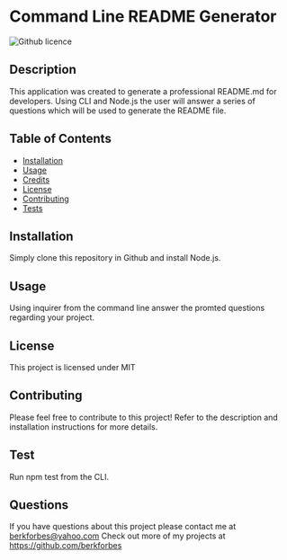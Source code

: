 # Command Line README Generator
  ![Github licence](https://img.shields.io/badge/license-MIT-blue.svg)
  
  ## Description
  This application was created to generate a professional README.md for developers. Using CLI and Node.js the user will answer a series of questions which will be used to generate the README file. 

  ## Table of Contents
  - [Installation](#installation)
  - [Usage](#usage)
  - [Credits](#credits)
  - [License](#license)
  - [Contributing](#contributions)
  - [Tests](#tests)

  ## Installation
  Simply clone this repository in Github and install Node.js.

  ## Usage
  Using inquirer from the command line answer the promted questions regarding your project.

  ## License
  This project is licensed under MIT

  ## Contributing
  Please feel free to contribute to this project! Refer to the description and installation instructions for more details.

  ## Test
  Run npm test from the CLI.

  ## Questions
  If you have questions about this project please contact me at berkforbes@yahoo.com
  Check out more of my projects at https://github.com/berkforbes
  